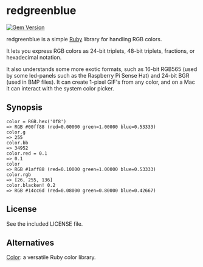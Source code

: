 # redgreenblue

[![Gem Version](https://badge.fury.io/rb/redgreenblue.svg)](https://rubygems.org/gems/redgreenblue)

redgreenblue is a simple [Ruby](https://www.ruby-lang.org/) library for handling RGB colors.

It lets you express RGB colors as 24-bit triplets, 48-bit triplets, fractions, or hexadecimal notation.

It also understands some more exotic formats, such as 16-bit RGB565 (used by some led-panels such as the Raspberry Pi Sense Hat) and 24-bit BGR (used in BMP files). It can create 1-pixel GIF's from any color, and on a Mac it can interact with the system color picker.

## Synopsis

```
color = RGB.hex('0f8')
=> RGB #00ff88 (red=0.00000 green=1.00000 blue=0.53333)
color.g
=> 255
color.bb
=> 34952
color.red = 0.1
=> 0.1
color
=> RGB #1aff88 (red=0.10000 green=1.00000 blue=0.53333)
color.rgb
=> [26, 255, 136]
color.blacken! 0.2
=> RGB #14cc6d (red=0.08000 green=0.80000 blue=0.42667)
```

## License

See the included LICENSE file.

## Alternatives

[Color](https://github.com/halostatue/color): a versatile Ruby color library.
